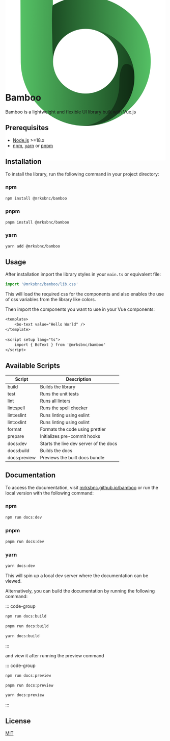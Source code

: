 <!-- cspell:disable -->

<div style="display: flex; align-items: center; justify-content: center; height: 200px;  margin-bottom: 1rem;">
<img src="./public/logo.webp" alt="bamboo">
</div>

# Bamboo

Bamboo is a lightweight and flexible UI library built with Vue.js

## Prerequisites

- [Node.js](https://nodejs.org/en/) >=18.x
- [npm](https://www.npmjs.com/), [yarn](https://yarnpkg.com/) or [pnpm](https://pnpm.io/)

## Installation

To install the library, run the following command in your project directory:

### npm

```npm
npm install @mrksbnc/bamboo
```

### pnpm

```pnpm
pnpm install @mrksbnc/bamboo
```

### yarn

```yarn
yarn add @mrksbnc/bamboo
```

## Usage

After installation import the library styles in your `main.ts` or equivalent file:

```ts
import '@mrksbnc/bamboo/lib.css'
```

This will load the required css for the components and also enables the use of css variables from the library like
colors.

Then import the components you want to use in your Vue components:

```vue
<template>
	<bo-text value="Hello World" />
</template>

<script setup lang="ts">
	import { BoText } from '@mrksbnc/bamboo'
</script>
```

## Available Scripts

| Script       | Description                            |
| ------------ | -------------------------------------- |
| build        | Builds the library                     |
| test         | Runs the unit tests                    |
| lint         | Runs all linters                       |
| lint:spell   | Runs the spell checker                 |
| lint:eslint  | Runs linting using eslint              |
| lint:oxlint  | Runs linting using oxlint              |
| format       | Formats the code using prettier        |
| prepare      | Initializes pre-commit hooks           |
| docs:dev     | Starts the live dev server of the docs |
| docs:build   | Builds the docs                        |
| docs:preview | Previews the built docs bundle         |

## Documentation

To access the documentation, visit [mrksbnc.github.io/bamboo](https://mrksbnc.github.io/bamboo) or run the local version
with the following command:

### npm

```bash
npm run docs:dev
```

### pnpm

```bash
pnpm run docs:dev
```

### yarn

```bash
yarn docs:dev
```

This will spin up a local dev server where the documentation can be viewed.

Alternatively, you can build the documentation by running the following command:

::: code-group

```bash [npm]
npm run docs:build
```

```bash [pnpm]
pnpm run docs:build
```

```bash [yarn]
yarn docs:build
```

:::

and view it after running the preview command

::: code-group

```bash [npm]
npm run docs:preview
```

```bash [pnpm]
pnpm run docs:preview
```

```bash [yarn]
yarn docs:preview
```

:::

## License

[MIT](https://github.com/mrksbnc/bamboo/blob/main/LICENSE)

